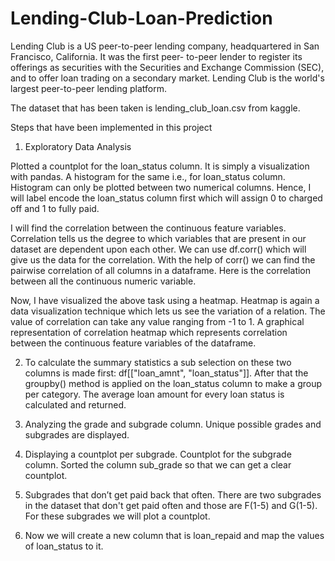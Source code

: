 # Lending-Club-Loan-Prediction
Lending Club is a US peer-to-peer lending company, headquartered in San Francisco, California. It was the first peer-
to-peer lender to register its offerings as securities with the Securities and Exchange Commission (SEC), and to offer loan trading on a secondary market. Lending Club is the world's largest peer-to-peer lending platform.

The dataset that has been taken is lending_club_loan.csv from kaggle.

Steps that have been implemented in this project

1. Exploratory Data Analysis

Plotted a countplot for the loan_status column. It is simply a visualization with pandas.
A histogram for the same i.e., for loan_status column. Histogram can only be plotted between two numerical columns. Hence, I will label encode the loan_status
column first which will assign 0 to charged off and 1 to fully paid.

I will find the correlation between the continuous feature variables. Correlation tells us the degree to which variables that are present in our dataset are dependent upon each other. We can use df.corr() which will give us the data for the correlation. With the help of corr() we can find the pairwise correlation of all columns in a dataframe. Here is the correlation between all the continuous numeric variable.

Now, I have visualized the above task using a heatmap. Heatmap is again a data visualization technique which lets us see the variation of a relation. The value of correlation can take any value ranging from -1 to 1. A graphical representation of correlation heatmap which represents correlation between the continuous feature variables of the dataframe.

2. To calculate the summary statistics a sub selection on these two columns is made first: df[["loan_amnt", "loan_status"]]. After that the groupby() method is applied on the loan_status column to make a group per category. The average loan amount for every loan status is calculated and returned.

3. Analyzing the grade and subgrade column. Unique possible grades and subgrades are displayed.
4. Displaying a countplot per subgrade. Countplot for the subgrade column. Sorted the column sub_grade so that we can get a clear countplot.
5. Subgrades that don’t get paid back that often. There are two subgrades in the dataset that don't get paid often and those are F(1-5) and G(1-5). For these subgrades we will plot a countplot.
6. Now we will create a new column that is loan_repaid and map the values of loan_status to it.



